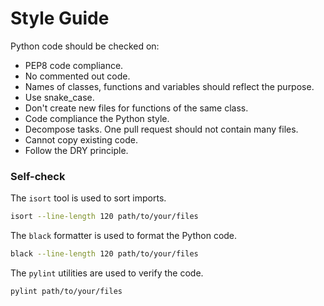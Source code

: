 # Style Guide

Python code should be checked on:

- PEP8 code compliance.
- No commented out code.
- Names of classes, functions and variables should reflect the purpose.
- Use snake_case.
- Don't create new files for functions of the same class.
- Code compliance the Python style.
- Decompose tasks. One pull request should not contain many files.
- Cannot copy existing code.
- Follow the DRY principle.

### Self-check

The `isort` tool is used to sort imports.

```sh
isort --line-length 120 path/to/your/files
```

The `black` formatter is used to format the Python code.

```sh
black --line-length 120 path/to/your/files
```

The `pylint` utilities are used to verify the code.

```sh
pylint path/to/your/files
```
